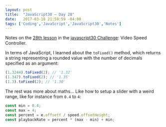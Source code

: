 ```yaml
---
layout: post
title:  "JavaScript30 – Day 28"
date:   2017-03-18 21:59:59 -04:00
tags: ['Coding','JavaScript','JavaScript30','Notes']
---
```


Notes on the [28th lesson][git] in the [javascript30 Challenge][js30]: Video Speed Controller.

In terms of JavaScript, I learned about the `toFixed()` method, which returns a string representing a rounded value with the number of decimals specified as an argument:

```js
(1.3244).toFixed(2); // '1.32'
(1.347).toFixed(2); // '1.35'
(1.3).toFixed(2); // '1.30'
```

The rest was more about maths… Like how to setup a slider with a weird range, like for instance from `0.4` to `4`:

```js
const min = 0.4;
const max = 4;
const percent = e.offsetY / speed.offsetHeight;
const playbackRate = percent * (max - min) + min;
```

[js30]:https://javascript30.com
[git]:https://github.com/memoblue/JavaScript30/blob/master/28-video-speed-controller/index.html
